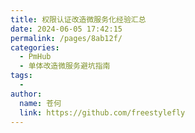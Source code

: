 ```yaml
---
title: 权限认证改造微服务化经验汇总
date: 2024-06-05 17:42:15
permalink: /pages/8ab12f/
categories:
  - PmHub
  - 单体改造微服务避坑指南
tags:
  - 
author: 
  name: 苍何
  link: https://github.com/freestylefly
---
```


